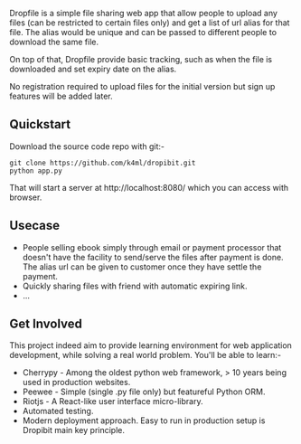 Dropfile is a simple file sharing web app that allow people to upload any files (can be restricted to certain files only) and get a list of url alias for that file. The alias would be unique and can be passed to different people to download the same file.

On top of that, Dropfile provide basic tracking, such as when the file is downloaded and set expiry date on the alias.

No registration required to upload files for the initial version but sign up features will be added later.

## Quickstart

Download the source code repo with git:-

    git clone https://github.com/k4ml/dropibit.git
    python app.py

That will start a server at http://localhost:8080/ which you can access with browser.

## Usecase

* People selling ebook simply through email or payment processor that doesn't have the facility to send/serve the files after payment is done. The alias url can be given to customer once they have settle the payment.
* Quickly sharing files with friend with automatic expiring link.
* ...

## Get Involved

This project indeed aim to provide learning environment for web application development, while solving a real world problem. You'll be able to learn:-

* Cherrypy - Among the oldest python web framework, > 10 years being used in production websites.
* Peewee - Simple (single .py file only) but featureful Python ORM.
* Riotjs - A React-like user interface micro-library.
* Automated testing.
* Modern deployment approach. Easy to run in production setup is Dropibit main key principle.
